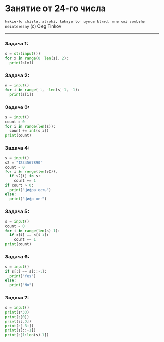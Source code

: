 # Занятие от 24-го числа 

`kakie-to chisla, stroki, kakaya to huynua blyad. mne oni voobshe neinteresny` (c) Oleg Tinkov

---

### Задача 1:

```python
s = str(input())
for x in range(0, len(s), 2):
  print(s[x])
```

### Задача 2:

```python
n = input()
for i in range(-1, -len(s)-1, -1):
  print(s[i])
```

### Задача 3:

```python
s = input()
count = 0
for i in range(len(s)):
  count += int(s[i])
print(count)
```

### Задача 4:

```python
s = input()
s2 = "1234567890"
count = 0
for i in range(len(s2)):
  if s2[i] in s:
    count += 1
if count > 0:
  print("Цифра есть")
else:
  print("Цифр нет")
```

### Задача 5:

```python
s = input()
count = 0
for i in range(len(s)-1):
  if s[i] == s[i+1]:
    count += 1
print(count)
```

### Задача 6:

```python
s = input()
if s[:] == s[::-1]:
  print("Yes")
else:
  print("No")
```

### Задача 7:

```python
s = input()
print(s*33)
print(s[0])
print(s[:3])
print(s[-3:])
print(s[::-1])
print(s[1:len(s)-1])
```
